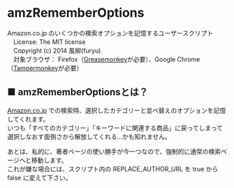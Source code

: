 amzRememberOptions
==================
Amazon.co.jp のいくつかの検索オプションを記憶するユーザースクリプト  
　License: The MIT license  
　Copyright (c) 2014 風柳(furyu)  
　対象ブラウザ： Firefox（[Greasemonkey](https://addons.mozilla.org/ja/firefox/addon/greasemonkey/)が必要）、Google Chrome（[Tampermonkey](https://chrome.google.com/webstore/detail/tampermonkey/dhdgffkkebhmkfjojejmpbldmpobfkfo?hl=ja)が必要）


■ amzRememberOptionsとは？
---
[Amazon.co.jp](https://twitter.com/) での検索時、選択したカテゴリーと並べ替えのオプションを記憶してくれます。  
いつも「すべてのカテゴリー」「キーワードに関連する商品」に戻ってしまって選択しなおす面倒さから解放してくれる…かも知れません。 
  
  
あとは、私的に、著者ページの使い勝手が今一つなので、強制的に通常の検索ページへと移動します。  
これが嫌な場合には、スクリプト内の REPLACE_AUTHOR_URL を true から false に変えて下さい。  
